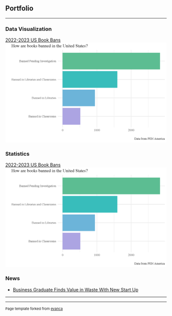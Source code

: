 ## Portfolio

---

### Data Visualization

[2022-2023 US Book Bans](/Project1)
<img src="images/bookbanslogo.png?raw=true"/>

### Statistics 
[2022-2023 US Book Bans](/Project1)
<img src="images/bookbanslogo.png?raw=true"/>

### News

- [Business Graduate Finds Value in Waste With New Start Up](https://www.boisestate.edu/news/2021/06/03/business-graduate-finds-value-in-waste-with-new-start-up/)

---




---
<p style="font-size:11px">Page template forked from <a href="https://github.com/evanca/quick-portfolio">evanca</a></p>
<!-- Remove above link if you don't want to attibute -->

